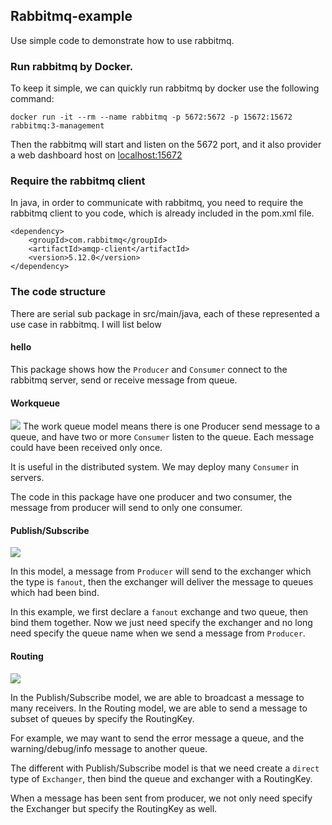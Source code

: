 ## Rabbitmq-example 
Use simple code to demonstrate how to use rabbitmq.

### Run rabbitmq by Docker.
To keep it simple, we can quickly run rabbitmq by docker use the following command:
```
docker run -it --rm --name rabbitmq -p 5672:5672 -p 15672:15672 rabbitmq:3-management
```
Then the rabbitmq will start and listen on the 5672 port, and it also provider a web dashboard
host on [localhost:15672](http://localhost:15672)


### Require the rabbitmq client 
In java, in order to communicate with rabbitmq, you need to require the rabbitmq client to you code, which is already included in the pom.xml file.

```
<dependency>
    <groupId>com.rabbitmq</groupId>
    <artifactId>amqp-client</artifactId>
    <version>5.12.0</version>
</dependency>
```

### The code structure
There are serial sub package in src/main/java, each of these represented a use case in rabbitmq. I will list below

#### hello
This package shows how the `Producer` and `Consumer` connect to the rabbitmq server, send or receive message from queue.

#### Workqueue

![](https://www.rabbitmq.com/img/tutorials/python-two.png)
The work queue model means there is one Producer send message to a queue, and have two or more `Consumer` listen to the queue.
Each message could have been received only once.

It is useful in the distributed system. We may deploy many `Consumer` in servers.

The code in this package have one producer and two consumer, the message from producer will send to only one consumer.


#### Publish/Subscribe 

![](https://www.rabbitmq.com/img/tutorials/python-three.png)

In this model, a message from `Producer` will send to the exchanger which the type is `fanout`, then the exchanger will deliver the message to queues which had been bind.

In this example, we first declare a `fanout` exchange and two queue, then bind them together. Now we just need specify the exchanger and no long need specify the queue name when we send a message from `Producer`.

#### Routing

![](https://www.rabbitmq.com/img/tutorials/direct-exchange.png)

In the Publish/Subscribe model, we are able to broadcast a message to many receivers. In the Routing model, we are able to send a message to subset of queues by specify the RoutingKey.

For example, we may want to send the error message a queue, and the warning/debug/info message to another queue.

The different with Publish/Subscribe model is that we need create a `direct` type of `Exchanger`, then bind the queue and exchanger with a RoutingKey.

When a message has been sent from producer, we not only need specify the Exchanger but specify the RoutingKey as well.
